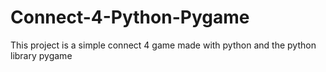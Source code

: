# Connect-4-Python-Pygame
This project is a simple connect 4 game made with python and the python library pygame
